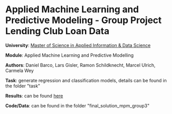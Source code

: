 # Applied Machine Learning and Predictive Modeling - Group Project Lending Club Loan Data

**University**: [Master of Science in Applied Information & Data Science](https://www.hslu.ch/en/lucerne-school-of-business/degree-programmes/master/applied-information-and-data-science/)

**Module**: Applied Machine Learning and Predictive Modelling

**Authors**: Daniel Barco, Lars Gisler, Ramon Schildknecht, Marcel Ulrich, Carmela Wey

**Task**: generate regression and classification models, details can be found in the folder "task"

**Results**: can be found [here](https://rpubs.com/ramon_schildknecht/ids_mpm_machine_learning_project)

**Code/Data**: can be found in the folder "final_solution_mpm_group3"


